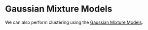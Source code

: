 # Gaussian Mixture Models

We can also perform clustering using the [Gaussian Mixture Models](../../mixtures/gmm/intro.md).